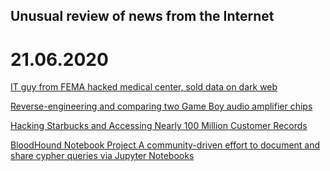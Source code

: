 ## Unusual review of news from the Internet

# 21.06.2020

[IT guy from FEMA hacked medical center, sold data on dark web](https://www.hackread.com/fema-it-guy-hacked-medical-center-sold-data-on-dark-web/)

[Reverse-engineering and comparing two Game Boy audio amplifier chips ](http://www.righto.com/2020/06/reverse-engineering-and-comparing-two.html)

[Hacking Starbucks and Accessing Nearly 100 Million Customer Records](https://samcurry.net/hacking-starbucks/)

[BloodHound Notebook Project A community-driven effort to document and share cypher queries via Jupyter Notebooks](https://bloodhoundnotebook.com/intro.html)
